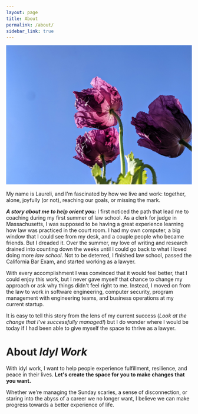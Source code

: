 ```yaml
---
layout: page
title: About
permalink: /about/
sidebar_link: true
---
```

![photo](/assets/purple-poppies.jpg)

My name is Laureli, and I'm fascinated by how we live and work: together, alone, joyfully (or not), reaching our goals, or missing the mark. 

___A story about me to help orient you:___
I first noticed the path that lead me to coaching during my first summer of law school. As a clerk for judge in Massachusetts, I was supposed to be having a great experience learning how law was practiced in the court room. I had my own computer, a big window that I could see from my desk, and a couple people who became friends. But I dreaded it. Over the summer, my love of writing and research drained into counting down the weeks until I could go back to what I loved doing more _law school_. Not to be deterred, I finished law school, passed the California Bar Exam, and started working as a lawyer. 

With every accomplishment I was convinced that it would feel better, that I could enjoy this work, but I never gave myself that chance to change my approach or ask why things didn't feel right to me. Instead, I moved on from the law to work in software engineering, computer security, program management with engineering teams, and business operations at my current startup. 

It is easy to tell this story from the lens of my current success (_Look at the change that I've successfully managed!_) but I do wonder where I would be today if I had been able to give myself the space to thrive as a lawyer.


# About *Idyl Work*

With idyl work, I want to help people experience fulfillment, resilience, and peace in their lives. __Let's create the space for you to make changes that you want.__

Whether we're managing the Sunday scaries, a sense of disconnection, or staring into the abyss of a career we no longer want, I believe we can make progress towards a better experience of life.



